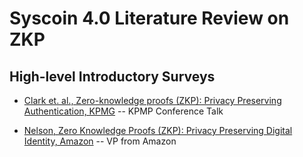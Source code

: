 # Syscoin 4.0 Literature Review on ZKP

## High-level Introductory Surveys

- [Clark et. al., Zero-knowledge proofs (ZKP): Privacy Preserving
Authentication, KPMG](https://published-prd.lanyonevents.com/published/rsaus19/sessionsFiles/13672/IDY-W02-Zero-Knowledge-ZK-Proofs_Privacy_Preserving-Authentication.pdf)
-- KPMP Conference Talk

- [Nelson, Zero Knowledge Proofs (ZKP): Privacy Preserving Digital Identity, Amazon](https://www.youtube.com/watch?v=D4iUeVbib_k)
-- VP from Amazon

